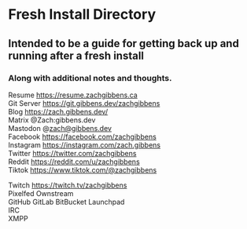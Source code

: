 # Fresh Install Directory
## Intended to be a guide for getting back up and running after a fresh install
### Along with additional notes and thoughts.
Resume https://resume.zachgibbens.ca  
Git Server https://git.gibbens.dev/zachgibbens  
Blog https://zach.gibbens.dev/  
Matrix @Zach:gibbens.dev  
Mastodon @zach@gibbens.dev  
Facebook https://facebook.com/zachgibbens  
Instagram https://instagram.com/zach.gibbens  
Twitter https://twitter.com/zachgibbens  
Reddit https://reddit.com/u/zachgibbens  
Tiktok https://www.tiktok.com/@zachgibbens  
<!-- YouTube  -->
Twitch https://twitch.tv/zachgibbens  
Pixelfed Ownstream  
GitHub GitLab BitBucket Launchpad  
IRC  
XMPP  
